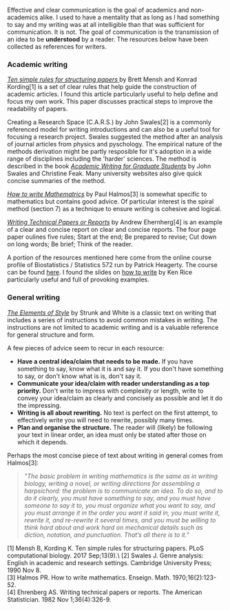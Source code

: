 Effective and clear communication is the goal of academics and non-academics alike. I used to have a mentality that as long as I had something to say and my writing was at all intelligible than that was sufficient for communication. It is not. The goal of communication is the transmission of an idea to be **understood** by a reader. The resources below have been collected as references for writers. 

### Academic writing
[*Ten simple rules for structuring papers* ](https://journals.plos.org/ploscompbiol/article?id=10.1371/journal.pcbi.1005619) by Brett Mensh and Konrad Kording[1] is a set of clear rules that help guide the construction of academic articles. I found this article particularly useful to help define and focus my own work. This paper discusses practical steps to improve the readability of papers. 

Creating a Research Space (C.A.R.S.) by John Swales[2] is a commonly referenced model for writing introductions and can also be a useful tool for focusing a research project. Swales suggested the method after an analysis of journal articles from physics and pyschology. The empirical nature of the methods derivation might be partly resposible for it's adoption in a wide range of disciplines including the 'harder' sciences. The method is described in the book [*Academic Writing for Graduate Students*](https://www.goodreads.com/book/show/926722.Academic_Writing_for_Graduate_Students?from_search=true&from_srp=true&qid=T1N55Gnvix&rank=1) by John Swales and Christine Feak. Many university websites also give quick concise summaries of the method. 

[*How to write Mathematrics*](https://sites.math.washington.edu/~lind/Resources/Halmos.pdf) by Paul Halmos[3] is somewhat specific to mathematics but contains good advice. Of particular interest is the spiral method (section 7) as a technique to ensure writing is cohesive and logical. 

[*Writing Technical Papers or Reports*](https://courses.washington.edu/b572/public/EhrenbergWriting.pdf) by Andrew Ehernherg[4] is an example of a clear and concise report on clear and concise reports. The four page paper oulines five rules; Start at the end; Be prepared to revise; Cut down on long words; Be brief; Think of the reader. 

A portion of the resources mentioned here come from the online course profile of Biostatistics / Statistics 572 run by Patrick Heagerty. The course can be found [here](https://faculty.washington.edu/heagerty/Courses/b572/). I found the slides on [how to write](https://faculty.washington.edu/heagerty/Courses/b572/public/HowToWrite-2011.pdf) by Ken Rice particularly useful and full of provoking examples.

### General writing
[*The Elements of Style*](https://faculty.washington.edu/heagerty/Courses/b572/public/StrunkWhite.pdf) by Strunk and White is a classic text on writing that includes a series of instructions to avoid common mistakes in writing. The instructions are not limited to academic writing and is a valuable reference for general structure and form. 

A few pieces of advice seem to recur in each resource: 
- **Have a central idea/claim that needs to be made.** If you have something to say, know what it is and say it. If you don't have something to say, or don't know what is is, don't say it.
- **Communicate your idea/claim with reader understanding as a top priority.** Don't write to impress with complexity or length, write to convey your idea/claim as clearly and concisely as possible and let it do the impressing. 
- **Writing is all about rewriting.** No text is perfect on the first attempt, to effectively write you will need to rewrite, possibly many times.
- **Plan and organise the structure.** The reader will (likely) be following your text in linear order, an idea must only be stated after those on which it depends. 

Perhaps the most concise piece of text about writing in general comes from Halmos[3]:
>*"The basic problem in writing mathematics is the same as in writing biology, writing a novel, or writing directions for assembling a harpsichord: the problem is to communicate an idea. To do so, and to do it clearly, you must have something to say, and you must have someone to say it to, you must organize what you want to say, and you must arrange it in the order you want it said in, you must write it, rewrite it, and re-rewrite it several times, and you must be willing to think hard about and work hard on mechanical details such as diction, notation, and punctuation. That’s all there is to it."*


[1] Mensh B, Kording K. Ten simple rules for structuring papers. PLoS computational biology. 2017 Sep;13(9).\ 
[2] Swales J. Genre analysis: English in academic and research settings. Cambridge University Press; 1990 Nov 8.  
[3] Halmos PR. How to write mathematics. Enseign. Math. 1970;16(2):123-52.\
[4] Ehrenberg AS. Writing technical papers or reports. The American Statistician. 1982 Nov 1;36(4):326-9.
